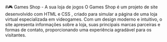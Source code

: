 #🎮 Games Shop - A sua loja de jogos
O Games Shop é um projeto de site desenvolvido com HTML e CSS , criado para simular a página de uma loja virtual especializada em videogames. Com um design moderno e intuitivo, o site apresenta informações sobre a loja, suas principais marcas parceiras e formas de contato, proporcionando uma experiência agradável para os visitantes.
